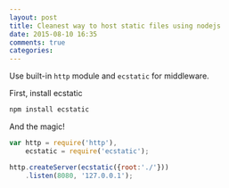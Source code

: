 ```yaml
---
layout: post
title: Cleanest way to host static files using nodejs
date: 2015-08-10 16:35
comments: true
categories:
---
```

Use built-in `http` module and `ecstatic` for middleware.

First, install ecstatic

``` sh
npm install ecstatic
```

And the magic!

``` js
var http = require('http'),
    ecstatic = require('ecstatic');

http.createServer(ecstatic({root:'./'}))
    .listen(8080, '127.0.0.1');
```
